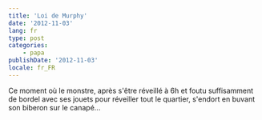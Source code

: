 ```yaml
---
title: 'Loi de Murphy'
date: '2012-11-03'
lang: fr
type: post
categories:
    - papa
publishDate: '2012-11-03'
locale: fr_FR
---
```


Ce moment où le monstre, après s'être réveillé à 6h et foutu suffisamment de bordel avec ses jouets pour réveiller tout le quartier, s'endort en buvant son biberon sur le canapé...
